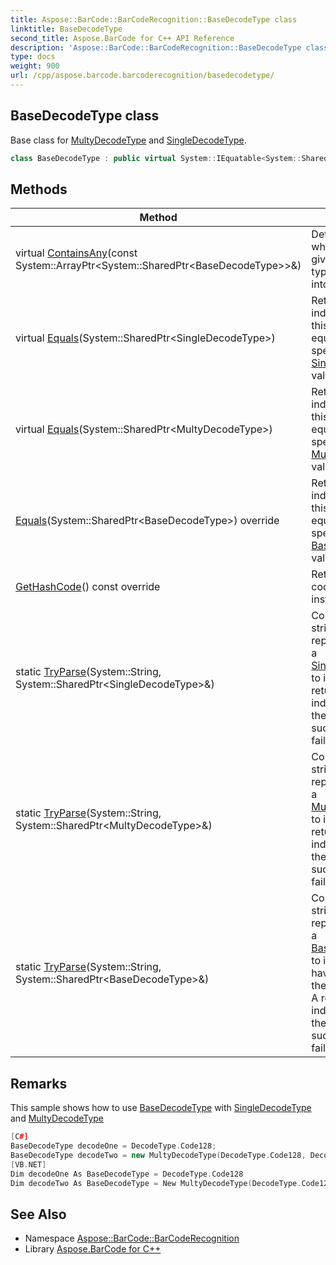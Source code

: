 ```yaml
---
title: Aspose::BarCode::BarCodeRecognition::BaseDecodeType class
linktitle: BaseDecodeType
second_title: Aspose.BarCode for C++ API Reference
description: 'Aspose::BarCode::BarCodeRecognition::BaseDecodeType class. Base class for MultyDecodeType and SingleDecodeType in C++.'
type: docs
weight: 900
url: /cpp/aspose.barcode.barcoderecognition/basedecodetype/
---
```

## BaseDecodeType class


Base class for [MultyDecodeType](../multydecodetype/) and [SingleDecodeType](../singledecodetype/).

```cpp
class BaseDecodeType : public virtual System::IEquatable<System::SharedPtr<Aspose::BarCode::BarCodeRecognition::BaseDecodeType>>
```

## Methods

| Method | Description |
| --- | --- |
| virtual [ContainsAny](./containsany/)(const System::ArrayPtr\<System::SharedPtr\<BaseDecodeType\>\>\&) | Determines whether any of the given decode types is included into. |
| virtual [Equals](./equals/)(System::SharedPtr\<SingleDecodeType\>) | Returns a value indicating whether this instance is equal to a specified [SingleDecodeType](../singledecodetype/) value. |
| virtual [Equals](./equals/)(System::SharedPtr\<MultyDecodeType\>) | Returns a value indicating whether this instance is equal to a specified [MultyDecodeType](../multydecodetype/) value. |
| [Equals](./equals/)(System::SharedPtr\<BaseDecodeType\>) override | Returns a value indicating whether this instance is equal to a specified [BaseDecodeType](./) value. |
| [GetHashCode](./gethashcode/)() const override | Returns the hash code for this instance. |
| static [TryParse](./tryparse/)(System::String, System::SharedPtr\<SingleDecodeType\>\&) | Converts the string representation of a [SingleDecodeType](../singledecodetype/) to its instance. A return value indicates whether the conversion succeeded or failed. |
| static [TryParse](./tryparse/)(System::String, System::SharedPtr\<MultyDecodeType\>\&) | Converts the string representation of a [MultyDecodeType](../multydecodetype/) to its instance. A return value indicates whether the conversion succeeded or failed. |
| static [TryParse](./tryparse/)(System::String, System::SharedPtr\<BaseDecodeType\>\&) | Converts the string representation of a [BaseDecodeType](./) to its instance, having determined the concrete type. A return value indicates whether the conversion succeeded or failed. |
## Remarks


This sample shows how to use [BaseDecodeType](./) with [SingleDecodeType](../singledecodetype/) and [MultyDecodeType](../multydecodetype/)
```cpp
[C#]
BaseDecodeType decodeOne = DecodeType.Code128;
BaseDecodeType decodeTwo = new MultyDecodeType(DecodeType.Code128, DecodeType.Code39Standard, DecodeType.Code39Extended);
[VB.NET]
Dim decodeOne As BaseDecodeType = DecodeType.Code128
Dim decodeTwo As BaseDecodeType = New MultyDecodeType(DecodeType.Code128, DecodeType.Code39Standard, DecodeType.Code39Extended)
```




## See Also

* Namespace [Aspose::BarCode::BarCodeRecognition](../)
* Library [Aspose.BarCode for C++](../../)
